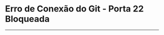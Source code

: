 Erro de Conexão do Git - Porta 22 Bloqueada
===============================================

--------------------